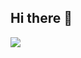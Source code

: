 ## Hi there 👋

<p align="left">
  <img src="https://skillicons.dev/icons?i=python,mysql,r,github,aws" />
</p>

